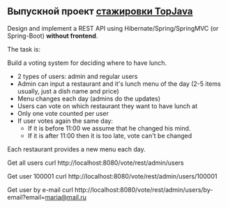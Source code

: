 ## Выпускной проект [стажировки TopJava](https://javaops.ru/view/topjava)

Design and implement a REST API using Hibernate/Spring/SpringMVC (or Spring-Boot) **without frontend**.

The task is:

Build a voting system for deciding where to have lunch.

* 2 types of users: admin and regular users
* Admin can input a restaurant and it's lunch menu of the day (2-5 items usually, just a dish name and price)
* Menu changes each day (admins do the updates)
* Users can vote on which restaurant they want to have lunch at
* Only one vote counted per user
* If user votes again the same day:
    - If it is before 11:00 we assume that he changed his mind.
    - If it is after 11:00 then it is too late, vote can't be changed

Each restaurant provides a new menu each day.

Get all users
curl http://localhost:8080/vote/rest/admin/users

Get user 100001
curl http://localhost:8080/vote/rest/admin/users/100001

Get user by e-mail
curl http://localhost:8080/vote/rest/admin/users/by-email?email=maria@mail.ru